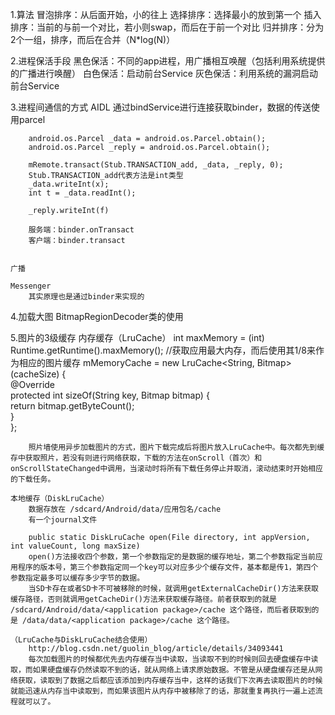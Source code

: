 1.算法
	冒泡排序：从后面开始，小的往上
	选择排序：选择最小的放到第一个
	插入排序：当前的与前一个对比，若小则swap，而后在于前一个对比
	归并排序：分为2个一组，排序，而后在合并（N*log(N)）

2.进程保活手段
	黑色保活：不同的app进程，用广播相互唤醒（包括利用系统提供的广播进行唤醒）
	白色保活：启动前台Service
	灰色保活：利用系统的漏洞启动前台Service

3.进程间通信的方式 
	AIDL
		通过bindService进行连接获取binder，数据的传送使用parcel

		android.os.Parcel _data = android.os.Parcel.obtain();  
		android.os.Parcel _reply = android.os.Parcel.obtain();  

		mRemote.transact(Stub.TRANSACTION_add, _data, _reply, 0);  
		Stub.TRANSACTION_add代表方法是int类型
		_data.writeInt(x); 
		int t = _data.readInt();

		_reply.writeInt(f)

		服务端：binder.onTransact
		客户端：binder.transact


	广播

	Messenger 
		其实原理也是通过binder来实现的

4.加载大图
	BitmapRegionDecoder类的使用

5.图片的3级缓存
	内存缓存（LruCache）
		int maxMemory = (int) Runtime.getRuntime().maxMemory();  //获取应用最大内存，而后使用其1/8来作为相应的图片缓存
		mMemoryCache = new LruCache<String, Bitmap>(cacheSize) {  
            @Override  
            protected int sizeOf(String key, Bitmap bitmap) {  
                return bitmap.getByteCount();  
            }  
        };  

        照片墙使用异步加载图片的方式，图片下载完成后将图片放入LruCache中。每次都先到缓存中获取照片，若没有则进行网络获取，下载的方法在onScroll（首次）和onScrollStateChanged中调用，当滚动时将所有下载任务停止并取消，滚动结束时开始相应的下载任务。

    本地缓存（DiskLruCache）
    	数据存放在 /sdcard/Android/data/应用包名/cache 
    	有一个journal文件

    	public static DiskLruCache open(File directory, int appVersion, int valueCount, long maxSize)  
		open()方法接收四个参数，第一个参数指定的是数据的缓存地址，第二个参数指定当前应用程序的版本号，第三个参数指定同一个key可以对应多少个缓存文件，基本都是传1，第四个参数指定最多可以缓存多少字节的数据。
    	当SD卡存在或者SD卡不可被移除的时候，就调用getExternalCacheDir()方法来获取缓存路径，否则就调用getCacheDir()方法来获取缓存路径。前者获取到的就是 /sdcard/Android/data/<application package>/cache 这个路径，而后者获取到的是 /data/data/<application package>/cache 这个路径。

    （LruCache与DiskLruCache结合使用）
    	http://blog.csdn.net/guolin_blog/article/details/34093441
    	每次加载图片的时候都优先去内存缓存当中读取，当读取不到的时候则回去硬盘缓存中读取，而如果硬盘缓存仍然读取不到的话，就从网络上请求原始数据。不管是从硬盘缓存还是从网络获取，读取到了数据之后都应该添加到内存缓存当中，这样的话我们下次再去读取图片的时候就能迅速从内存当中读取到，而如果该图片从内存中被移除了的话，那就重复再执行一遍上述流程就可以了。









